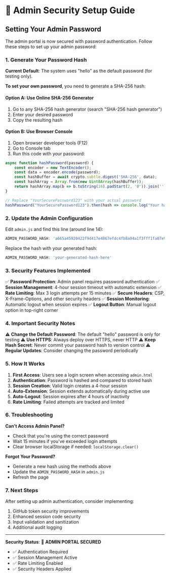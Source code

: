 # 🔐 Admin Security Setup Guide

## Setting Your Admin Password

The admin portal is now secured with password authentication. Follow these steps to set up your admin password:

### 1. Generate Your Password Hash

**Current Default**: The system uses "hello" as the default password (for testing only).

**To set your own password**, you need to generate a SHA-256 hash:

#### Option A: Use Online SHA-256 Generator
1. Go to any SHA-256 hash generator (search "SHA-256 hash generator")
2. Enter your desired password
3. Copy the resulting hash

#### Option B: Use Browser Console
1. Open browser developer tools (F12)
2. Go to Console tab
3. Run this code with your password:
```javascript
async function hashPassword(password) {
    const encoder = new TextEncoder();
    const data = encoder.encode(password);
    const hashBuffer = await crypto.subtle.digest('SHA-256', data);
    const hashArray = Array.from(new Uint8Array(hashBuffer));
    return hashArray.map(b => b.toString(16).padStart(2, '0')).join('');
}

// Replace "YourSecurePassword123" with your actual password
hashPassword("YourSecurePassword123").then(hash => console.log("Your hash:", hash));
```

### 2. Update the Admin Configuration

Edit `admin.js` and find this line (around line 14):
```javascript
ADMIN_PASSWORD_HASH: 'a665a45920422f9d417e4867efdc4fb8a04a1f3fff1fa07e998e86f7f7a27ae3'
```

Replace the hash with your generated hash:
```javascript
ADMIN_PASSWORD_HASH: 'your-generated-hash-here'
```

### 3. Security Features Implemented

✅ **Password Protection**: Admin panel requires password authentication
✅ **Session Management**: 4-hour session timeout with automatic extension
✅ **Rate Limiting**: Max 3 login attempts per 15 minutes
✅ **Secure Headers**: CSP, X-Frame-Options, and other security headers
✅ **Session Monitoring**: Automatic logout when session expires
✅ **Logout Button**: Manual logout option in top-right corner

### 4. Important Security Notes

⚠️ **Change the Default Password**: The default "hello" password is only for testing
⚠️ **Use HTTPS**: Always deploy over HTTPS, never HTTP
⚠️ **Keep Hash Secret**: Never commit your password hash to version control
⚠️ **Regular Updates**: Consider changing the password periodically

### 5. How It Works

1. **First Access**: Users see a login screen when accessing `admin.html`
2. **Authentication**: Password is hashed and compared to stored hash
3. **Session Creation**: Valid login creates a 4-hour session
4. **Auto-Extension**: Session extends automatically during active use
5. **Auto-Logout**: Session expires after 4 hours of inactivity
6. **Rate Limiting**: Failed attempts are tracked and limited

### 6. Troubleshooting

**Can't Access Admin Panel?**
- Check that you're using the correct password
- Wait 15 minutes if you've exceeded login attempts
- Clear browser localStorage if needed: `localStorage.clear()`

**Forgot Your Password?**
- Generate a new hash using the methods above
- Update the `ADMIN_PASSWORD_HASH` in `admin.js`
- Refresh the page

### 7. Next Steps

After setting up admin authentication, consider implementing:
1. GitHub token security improvements
2. Enhanced session code security
3. Input validation and sanitization
4. Additional audit logging

---

**Security Status**: 🔐 **ADMIN PORTAL SECURED**
- ✅ Authentication Required
- ✅ Session Management Active  
- ✅ Rate Limiting Enabled
- ✅ Security Headers Applied
